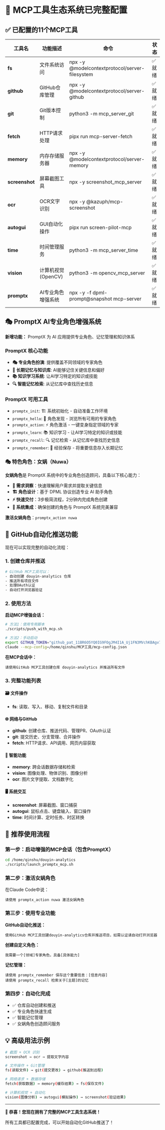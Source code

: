 # 🎉 MCP工具生态系统已完整配置

## ✅ 已配置的11个MCP工具

| 工具名 | 功能描述 | 命令 | 状态 |
|--------|----------|------|------|
| **fs** | 文件系统访问 | npx -y @modelcontextprotocol/server-filesystem | ✅ 就绪 |
| **github** | GitHub仓库管理 | npx -y @modelcontextprotocol/server-github | ✅ 就绪 |
| **git** | Git版本控制 | python3 -m mcp_server_git | ✅ 就绪 |
| **fetch** | HTTP请求处理 | pipx run mcp-server-fetch | ✅ 就绪 |
| **memory** | 内存存储服务器 | npx -y @modelcontextprotocol/server-memory | ✅ 就绪 |
| **screenshot** | 屏幕截图工具 | npx -y screenshot_mcp_server | ✅ 就绪 |
| **ocr** | OCR文字识别 | npx -y @kazuph/mcp-screenshot | ✅ 就绪 |
| **autogui** | GUI自动化操作 | pipx run screen-pilot-mcp | ✅ 就绪 |
| **time** | 时间管理服务 | python3 -m mcp_server_time | ✅ 就绪 |
| **vision** | 计算机视觉(OpenCV) | python3 -m opencv_mcp_server | ✅ 就绪 |
| **promptx** | AI专业角色增强系统 | npx -y -f dpml-prompt@snapshot mcp-server | ✅ 就绪 |

## 🎭 PromptX AI专业角色增强系统

**新增功能：** PromptX 为 AI 应用提供专业角色、记忆管理和知识体系

### PromptX 核心功能
- **🎭 专业角色扮演**: 提供覆盖不同领域的专家角色
- **🧠 长期记忆与知识库**: AI能够记住关键信息和偏好
- **📚 知识学习系统**: 让AI学习特定的知识或技能
- **🔍 智能记忆检索**: 从记忆库中查找历史信息

### PromptX 可用工具
- `promptx_init`: 🏗️ 系统初始化 - 自动准备工作环境
- `promptx_hello`: 👋 角色发现 - 浏览所有可用的专家角色
- `promptx_action`: ⚡ 角色激活 - 一键变身指定领域的专家
- `promptx_learn`: 📚 知识学习 - 让AI学习特定的知识或技能
- `promptx_recall`: 🔍 记忆检索 - 从记忆库中查找历史信息
- `promptx_remember`: 💾 经验保存 - 将重要信息存入长期记忆

### 🎭 特色角色：女娲（Nuwa）
**女娲角色**是 PromptX 系统中的专业角色创造顾问，具备以下核心能力：
- **🎯 需求洞察**：快速理解用户需求并提取关键信息
- **🏗️ 角色设计**：基于 DPML 协议创造专业 AI 助手角色
- **⚡ 快速交付**：3步极简流程，2分钟内完成角色创建
- **🔧 系统集成**：确保创建的角色与 PromptX 系统完美兼容

**激活女娲角色**：`promptx_action nuwa`

## 🚀 GitHub自动化推送功能

现在可以实现完整的自动化流程：

### 1. 创建仓库并推送
```bash
# GitHub MCP工具可以：
- 自动创建 douyin-analytics 仓库
- 推送所有项目文件
- 处理OAuth认证
- 自动打开浏览器验证
```

### 2. 使用方法

**启动MCP增强会话：**
```bash
# 方法1：使用专用脚本
./scripts/push_with_mcp.sh

# 方法2：手动启动
export GITHUB_TOKEN="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"
claude --mcp-config=/home/qinshu/MCP工具/mcp-config.json
```

**在MCP会话中：**
```
请使用GitHub MCP工具创建仓库 douyin-analytics 并推送所有文件
```

### 3. 完整功能列表

#### 🗃️ 文件操作
- **fs**: 读取、写入、移动、复制文件和目录

#### 🌐 网络与GitHub
- **github**: 创建仓库、推送代码、管理PR、OAuth认证
- **git**: 提交历史、分支管理、合并操作
- **fetch**: HTTP请求、API调用、网页内容获取

#### 🧠 智能功能
- **memory**: 跨会话数据存储和检索
- **vision**: 图像处理、物体识别、图像分析
- **ocr**: 图片文字提取、文档数字化

#### 🖥️ 系统交互
- **screenshot**: 屏幕截图、窗口捕获
- **autogui**: 鼠标点击、键盘输入、窗口操作
- **time**: 时间计算、定时任务、时区转换

## 🎯 推荐使用流程

### 第一步：启动增强的MCP会话（包含PromptX）
```bash
cd /home/qinshu/douyin-analytics
./scripts/launch_promptx_mcp.sh
```

### 第二步：激活女娲角色
在Claude Code中说：
```
请使用 promptx_action nuwa 激活女娲角色
```

### 第三步：使用专业功能
**GitHub自动化推送：**
```
使用GitHub MCP工具创建douyin-analytics仓库并推送项目，如需认证请自动打开浏览器
```

**创建自定义角色：**
```
我需要一个[领域]专家角色，具备[具体能力]
```

**记忆管理：**
```
请使用 promptx_remember 保存这个重要信息：[信息内容]
请使用 promptx_recall 检索关于[主题]的记忆
```

### 第四步：自动化完成
- ✅ 仓库自动创建和推送
- ✅ 专业角色快速生成
- ✅ 智能记忆管理
- ✅ 女娲角色创造顾问服务

## 💡 高级用法示例

```bash
# 截图 + OCR 识别
screenshot → ocr → 提取文字内容

# 文件操作 + Git管理
fs(读取文件) → git(提交更改) → github(推送到远程)

# 网络请求 + 数据存储
fetch(获取数据) → memory(缓存结果) → fs(保存文件)

# 计算机视觉 + 自动化
vision(图像分析) → autogui(模拟操作) → screenshot(验证结果)
```

---

**🎊 恭喜！您现在拥有了完整的MCP工具生态系统！**

所有工具都已配置完成，可以开始自动化GitHub推送了！